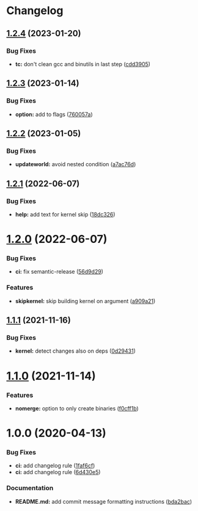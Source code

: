 # Changelog

## [1.2.4](https://github.com/mgomersbach/updateworld/compare/1.2.3...1.2.4) (2023-01-20)


### Bug Fixes

* **tc:** don't clean gcc and binutils in last step ([cdd3905](https://github.com/mgomersbach/updateworld/commit/cdd39058dcdeb2e8b3598f1a801ab1461ad18ea7))

## [1.2.3](https://github.com/mgomersbach/updateworld/compare/1.2.2...1.2.3) (2023-01-14)


### Bug Fixes

* **option:** add to flags ([760057a](https://github.com/mgomersbach/updateworld/commit/760057a24052354abbd89aedf2068e390bf7fd28))

## [1.2.2](https://github.com/mgomersbach/updateworld/compare/1.2.1...1.2.2) (2023-01-05)


### Bug Fixes

* **updateworld:** avoid nested condition ([a7ac76d](https://github.com/mgomersbach/updateworld/commit/a7ac76de5a545f7358fecdc836563f8e2d9c237e))

## [1.2.1](https://github.com/mgomersbach/updateworld/compare/1.2.0...1.2.1) (2022-06-07)


### Bug Fixes

* **help:** add text for kernel skip ([18dc326](https://github.com/mgomersbach/updateworld/commit/18dc32648645fe81321038916d11c0fdb40c67fb))

# [1.2.0](https://github.com/mgomersbach/updateworld/compare/1.1.1...1.2.0) (2022-06-07)


### Bug Fixes

* **ci:** fix semantic-release ([56d9d29](https://github.com/mgomersbach/updateworld/commit/56d9d292b6a1d62bdf7ae2036d4021f2223183e0))


### Features

* **skipkernel:** skip building kernel on argument ([a909a21](https://github.com/mgomersbach/updateworld/commit/a909a214e92b338de2ea685d2a9f30a313d44a9b))

## [1.1.1](https://github.com/mgomersbach/updateworld/compare/1.1.0...1.1.1) (2021-11-16)


### Bug Fixes

* **kernel:** detect changes also on deps ([0d29431](https://github.com/mgomersbach/updateworld/commit/0d29431d065873071d00330677d0194dcf270618))

# [1.1.0](https://github.com/mgomersbach/updateworld/compare/1.0.0...1.1.0) (2021-11-14)


### Features

* **nomerge:** option to only create binaries ([f0cff1b](https://github.com/mgomersbach/updateworld/commit/f0cff1bbf4b16cebe076941fe928ca6d69417830))

# 1.0.0 (2020-04-13)


### Bug Fixes

* **ci:** add changelog rule ([1faf6cf](https://github.com/mgomersbach/updateworld/commit/1faf6cf46c3583dc798c7a47d1064e02a062fe8c))
* **ci:** add changelog rule ([6d430e5](https://github.com/mgomersbach/updateworld/commit/6d430e56b42b09b9780c9b4133ca144d35b5a792))


### Documentation

* **README.md:** add commit message formatting instructions ([bda2bac](https://github.com/mgomersbach/updateworld/commit/bda2bac5ee1074e2fe52a19a743afbf11462414d))
